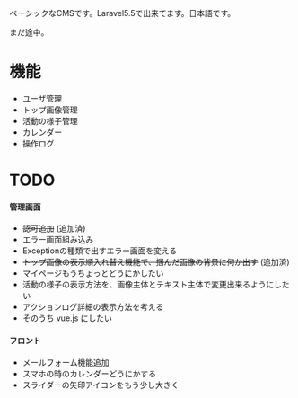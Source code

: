 ベーシックなCMSです。Laravel5.5で出来てます。日本語です。

まだ途中。

# 機能
- ユーザ管理
- トップ画像管理
- 活動の様子管理
- カレンダー
- 操作ログ

# TODO

#### 管理画面
- ~~認可追加~~ (追加済)
- エラー画面組み込み
- Exceptionの種類で出すエラー画面を変える
- ~~トップ画像の表示順入れ替え機能で、掴んだ画像の背景に何か出す~~ (追加済)
- マイページもうちょっとどうにかしたい
- 活動の様子の表示方法を、画像主体とテキスト主体で変更出来るようにしたい
- アクションログ詳細の表示方法を考える
- そのうち vue.js にしたい

#### フロント
- メールフォーム機能追加
- スマホの時のカレンダーどうにかする
- スライダーの矢印アイコンをもう少し大きく
